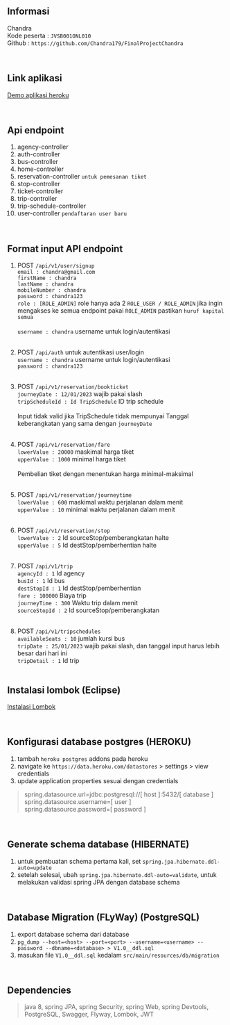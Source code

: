 ## Informasi 
Chandra <br>
Kode peserta : `JVSB001ONL010` <br>
Github : `https://github.com/Chandra179/FinalProjectChandra` <br>


<br>


## Link aplikasi
[Demo aplikasi heroku](https://bus-alexandria.herokuapp.com/swagger-ui.html)


<br>


## Api endpoint

1. agency-controller
2. auth-controller
3. bus-controller
4. home-controller
5. reservation-controller `untuk pemesanan tiket`
6. stop-controller
7. ticket-controller
8. trip-controller
9. trip-schedule-controller
10. user-controller `pendaftaran user baru`


<br>


## Format input API endpoint

1.  POST `/api/v1/user/signup` <br>
   `email : chandra@gmail.com` <br>
   `firstName : chandra` <br>
   `lastName : chandra` <br>
   `mobileNumber : chandra` <br>
   `password : chandra123` <br>
   `role : [ROLE_ADMIN]` role hanya ada 2 `ROLE_USER / ROLE_ADMIN` jika ingin mengakses ke semua endpoint pakai `ROLE_ADMIN` pastikan `huruf kapital semua` <br><br>
   `username : chandra` username untuk login/autentikasi <br><br>
   
2.  POST `/api/auth` untuk autentikasi user/login <br>
   `username : chandra` username untuk login/autentikasi <br>
   `password : chandra123` <br><br>
    
3.  POST `/api/v1/reservation/bookticket` <br>
   `journeyDate : 12/01/2023` wajib pakai slash <br>
   `tripScheduleId : Id TripSchedule` ID trip schedule <br><br>
    Input tidak valid jika TripSchedule tidak mempunyai Tanggal keberangkatan yang sama dengan `journeyDate` <br><br>

4.  POST `/api/v1/reservation/fare` <br>
   `lowerValue : 20000` maskimal harga tiket <br>
   `upperValue : 1000` minimal harga tiket <br><br>
   Pembelian tiket dengan menentukan harga minimal-maksimal <br><br>

5.  POST `/api/v1/reservation/journeytime` <br>
   `lowerValue : 600` maskimal waktu perjalanan dalam menit <br>
   `upperValue : 10` minimal waktu perjalanan dalam menit <br><br>
   
6.  POST `/api/v1/reservation/stop` <br>
   `lowerValue : 2` Id sourceStop/pemberangkatan halte <br>
   `upperValue : 5` Id destStop/pemberhentian halte <br><br>
   
7.  POST `/api/v1/trip` <br>
   `agencyId : 1` Id agency <br>
   `busId : 1` Id bus <br>
   `destStopId : 1` Id destStop/pemberhentian <br>
   `fare : 100000` Biaya trip <br>
   `journeyTime : 300` Waktu trip dalam menit <br>
   `sourceStopId : 2` Id sourceStop/pemberangkatan <br><br>

8.  POST `/api/v1/tripschedules` <br>
   `availableSeats : 10` jumlah kursi bus <br>
   `tripDate : 25/01/2023` wajib pakai slash, dan tanggal input harus lebih besar dari hari ini <br>
   `tripDetail : 1` Id trip <br><br>


## Instalasi lombok (Eclipse)
[Instalasi Lombok](https://www.youtube.com/watch?v=8DZub6SybKE&t=616s)


<br>



## Konfigurasi database postgres (HEROKU) 
1. tambah `heroku postgres` addons pada heroku
2. navigate ke `https://data.heroku.com/datastores` > settings > view credentials
3. update application properties sesuai dengan credentials

> spring.datasource.url=jdbc:postgresql://[ host ]:5432/[ database ] <br>
spring.datasource.username=[ user ] <br>
spring.datasource.password=[ password ] <br>


<br>


## Generate schema database (HIBERNATE) 
1. untuk pembuatan schema pertama kali, set `spring.jpa.hibernate.ddl-auto=update`
2. setelah selesai, ubah `spring.jpa.hibernate.ddl-auto=validate`, untuk melakukan validasi spring JPA dengan database schema


<br>


## Database Migration (FLyWay) (PostgreSQL)
1. export database schema dari database 
2. `pg_dump --host=<host> --port=<port> --username=<username> --password --dbname=<database> > V1.0__ddl.sql`
3. masukan file `V1.0__ddl.sql` kedalam `src/main/resources/db/migration`


<br>


## Dependencies
> java 8, spring JPA, spring Security, spring Web, spring Devtools, PostgreSQL, Swagger, Flyway, Lombok, JWT


